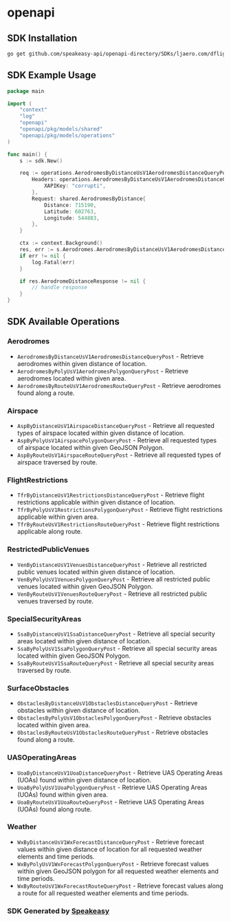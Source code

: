 # openapi

<!-- Start SDK Installation -->
## SDK Installation

```bash
go get github.com/speakeasy-api/openapi-directory/SDKs/ljaero.com/dflight/V 1.0.0/go
```
<!-- End SDK Installation -->

## SDK Example Usage
<!-- Start SDK Example Usage -->
```go
package main

import (
    "context"
    "log"
    "openapi"
    "openapi/pkg/models/shared"
    "openapi/pkg/models/operations"
)

func main() {
    s := sdk.New()

    req := operations.AerodromesByDistanceUsV1AerodromesDistanceQueryPostRequest{
        Headers: operations.AerodromesByDistanceUsV1AerodromesDistanceQueryPostHeaders{
            XAPIKey: "corrupti",
        },
        Request: shared.AerodromesByDistance{
            Distance: 715190,
            Latitude: 602763,
            Longitude: 544883,
        },
    }

    ctx := context.Background()
    res, err := s.Aerodromes.AerodromesByDistanceUsV1AerodromesDistanceQueryPost(ctx, req)
    if err != nil {
        log.Fatal(err)
    }

    if res.AerodromeDistanceResponse != nil {
        // handle response
    }
}
```
<!-- End SDK Example Usage -->

<!-- Start SDK Available Operations -->
## SDK Available Operations


### Aerodromes

* `AerodromesByDistanceUsV1AerodromesDistanceQueryPost` - Retrieve aerodromes within given distance of location.
* `AerodromesByPolyUsV1AerodromesPolygonQueryPost` - Retrieve aerodromes located within given area.
* `AerodromesByRouteUsV1AerodromesRouteQueryPost` - Retrieve aerodromes found along a route.

### Airspace

* `AspByDistanceUsV1AirspaceDistanceQueryPost` - Retrieve all requested types of airspace located within given distance of location.
* `AspByPolyUsV1AirspacePolygonQueryPost` - Retrieve all requested types of airspace located within given GeoJSON Polygon.
* `AspByRouteUsV1AirspaceRouteQueryPost` - Retrieve all requested types of airspace traversed by route.

### FlightRestrictions

* `TfrByDistanceUsV1RestrictionsDistanceQueryPost` - Retrieve flight restrictions applicable within given distance of location.
* `TfrByPolyUsV1RestrictionsPolygonQueryPost` - Retrieve flight restrictions applicable within given area.
* `TfrByRouteUsV1RestrictionsRouteQueryPost` - Retrieve flight restrictions applicable along route.

### RestrictedPublicVenues

* `VenByDistanceUsV1VenuesDistanceQueryPost` - Retrieve all restricted public venues located within given distance of location.
* `VenByPolyUsV1VenuesPolygonQueryPost` - Retrieve all restricted public venues located within given GeoJSON Polygon.
* `VenByRouteUsV1VenuesRouteQueryPost` - Retrieve all restricted public venues traversed by route.

### SpecialSecurityAreas

* `SsaByDistanceUsV1SsaDistanceQueryPost` - Retrieve all special security areas located within given distance of location.
* `SsaByPolyUsV1SsaPolygonQueryPost` - Retrieve all special security areas located within given GeoJSON Polygon.
* `SsaByRouteUsV1SsaRouteQueryPost` - Retrieve all special security areas traversed by route.

### SurfaceObstacles

* `ObstaclesByDistanceUsV1ObstaclesDistanceQueryPost` - Retrieve obstacles within given distance of location.
* `ObstaclesByPolyUsV1ObstaclesPolygonQueryPost` - Retrieve obstacles located within given area.
* `ObstaclesByRouteUsV1ObstaclesRouteQueryPost` - Retrieve obstacles found along a route.

### UASOperatingAreas

* `UoaByDistanceUsV1UoaDistanceQueryPost` - Retrieve UAS Operating Areas (UOAs) found within given distance of location.
* `UoaByPolyUsV1UoaPolygonQueryPost` - Retrieve UAS Operating Areas (UOAs) found within given area.
* `UoaByRouteUsV1UoaRouteQueryPost` - Retrieve UAS Operating Areas (UOAs) found along route.

### Weather

* `WxByDistanceUsV1WxForecastDistanceQueryPost` - Retrieve forecast values within given distance of location for all requested weather elements and time periods.
* `WxByPolyUsV1WxForecastPolygonQueryPost` - Retrieve forecast values within given GeoJSON polygon for all requested weather elements and time periods.
* `WxByRouteUsV1WxForecastRouteQueryPost` - Retrieve forecast values along a route for all requested weather elements and time periods.
<!-- End SDK Available Operations -->

### SDK Generated by [Speakeasy](https://docs.speakeasyapi.dev/docs/using-speakeasy/client-sdks)
